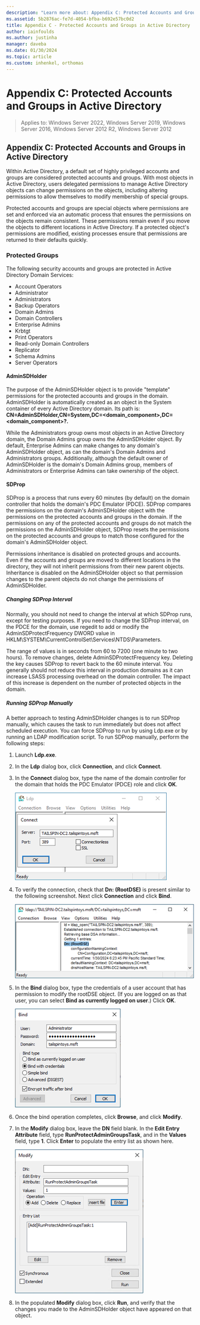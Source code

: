 ```yaml
---
description: "Learn more about: Appendix C: Protected Accounts and Groups in Active Directory"
ms.assetid: 5b2876ac-fe7d-4054-bfba-b692e57bc0d2
title: Appendix C - Protected Accounts and Groups in Active Directory
author: iainfoulds
ms.author: justinha
manager: daveba
ms.date: 01/30/2024
ms.topic: article
ms.custom: inhenkel, orthomas
---
```

# Appendix C: Protected Accounts and Groups in Active Directory

>Applies to: Windows Server 2022, Windows Server 2019, Windows Server 2016, Windows Server 2012 R2, Windows Server 2012

## Appendix C: Protected Accounts and Groups in Active Directory

Within Active Directory, a default set of highly privileged accounts and groups are considered protected accounts and groups. With most objects in Active Directory, users delegated permissions to manage Active Directory objects can change permissions on the objects, including altering permissions to allow themselves to modify membership of special groups.

Protected accounts and groups are special objects where permissions are set and enforced via an automatic process that ensures the permissions on the objects remain consistent. These permissions remain even if you move the objects to different locations in Active Directory. If a protected object's permissions are modified, existing processes ensure that permissions are returned to their defaults quickly.


### Protected Groups

The following security accounts and groups are protected in Active Directory Domain Services:

- Account Operators
- Administrator
- Administrators
- Backup Operators
- Domain Admins
- Domain Controllers
- Enterprise Admins
- Krbtgt
- Print Operators
- Read-only Domain Controllers
- Replicator
- Schema Admins
- Server Operators

#### AdminSDHolder

The purpose of the AdminSDHolder object is to provide "template" permissions for the protected accounts and groups in the domain. AdminSDHolder is automatically created as an object in the System container of every Active Directory domain. Its path is: **CN=AdminSDHolder,CN=System,DC=<domain_component>,DC=<domain_component>?.**

While the Administrators group owns most objects in an Active Directory domain, the Domain Admins group owns the AdminSDHolder object. By default, Enterprise Admins can make changes to any domain's AdminSDHolder object, as can the domain's Domain Admins and Administrators groups. Additionally, although the default owner of AdminSDHolder is the domain's Domain Admins group, members of Administrators or Enterprise Admins can take ownership of the object.

#### SDProp

SDProp is a process that runs every 60 minutes (by default) on the domain controller that holds the domain's PDC Emulator (PDCE). SDProp compares the permissions on the domain's AdminSDHolder object with the permissions on the protected accounts and groups in the domain. If the permissions on any of the protected accounts and groups do not match the permissions on the AdminSDHolder object, SDProp resets the permissions on the protected accounts and groups to match those configured for the domain's AdminSDHolder object.

Permissions inheritance is disabled on protected groups and accounts. Even if the accounts and groups are moved to different locations in the directory, they will not inherit permissions from their new parent objects. Inheritance is disabled on the AdminSDHolder object so that permission changes to the parent objects do not change the permissions of AdminSDHolder.

##### Changing SDProp Interval

Normally, you should not need to change the interval at which SDProp runs, except for testing purposes. If you need to change the SDProp interval, on the PDCE for the domain, use regedit to add or modify the AdminSDProtectFrequency DWORD value in HKLM\SYSTEM\CurrentControlSet\Services\NTDS\Parameters.

The range of values is in seconds from 60 to 7200 (one minute to two hours). To remove changes, delete AdminSDProtectFrequency key. Deleting the key causes SDProp to revert back to the 60 minute interval. You generally should not reduce this interval in production domains as it can increase LSASS processing overhead on the domain controller. The impact of this increase is dependent on the number of protected objects in the domain.

##### Running SDProp Manually

A better approach to testing AdminSDHolder changes is to run SDProp manually, which causes the task to run immediately but does not affect scheduled execution. You can force SDProp to run by using Ldp.exe or by running an LDAP modification script. To run SDProp manually, perform the following steps:

1. Launch **Ldp.exe**.

2. In the **Ldp** dialog box, click **Connection**, and click **Connect**.

3. In the **Connect** dialog box, type the name of the domain controller for the domain that holds the PDC Emulator (PDCE) role and click **OK**.

   ![Screenshot that shows the Connect dialog box.](media/Appendix-C--Protected-Accounts-and-Groups-in-Active-Directory/ldp-connection.png)

4. To verify the connection, check that **Dn: (RootDSE)** is present similar to the following screenshot. Next click **Connection** and click **Bind**.

   ![Screenshot that shows the Bind menu option on the Connection menu.](media/Appendix-C--Protected-Accounts-and-Groups-in-Active-Directory/dn-root-dse.png)

5. In the **Bind** dialog box, type the credentials of a user account that has permission to modify the rootDSE object. (If you are logged on as that user, you can select **Bind as currently logged on user**.) Click **OK**.

   ![Screenshot that shows where to type the credentials of a user account that has permission to modify the rootDSE object.](media/Appendix-C--Protected-Accounts-and-Groups-in-Active-Directory/bind.png)

6. Once the bind operation completes, click **Browse**, and click **Modify**.

7. In the **Modify** dialog box, leave the **DN** field blank. In the **Edit Entry Attribute** field, type **RunProtectAdminGroupsTask**, and in the **Values** field, type **1**. Click **Enter** to populate the entry list as shown here.

   ![Screenshot that shows the Edit Entry Attribute field.](media/Appendix-C--Protected-Accounts-and-Groups-in-Active-Directory/ldp-modify.png)

8. In the populated **Modify** dialog box, click **Run**, and verify that the changes you made to the AdminSDHolder object have appeared on that object.

